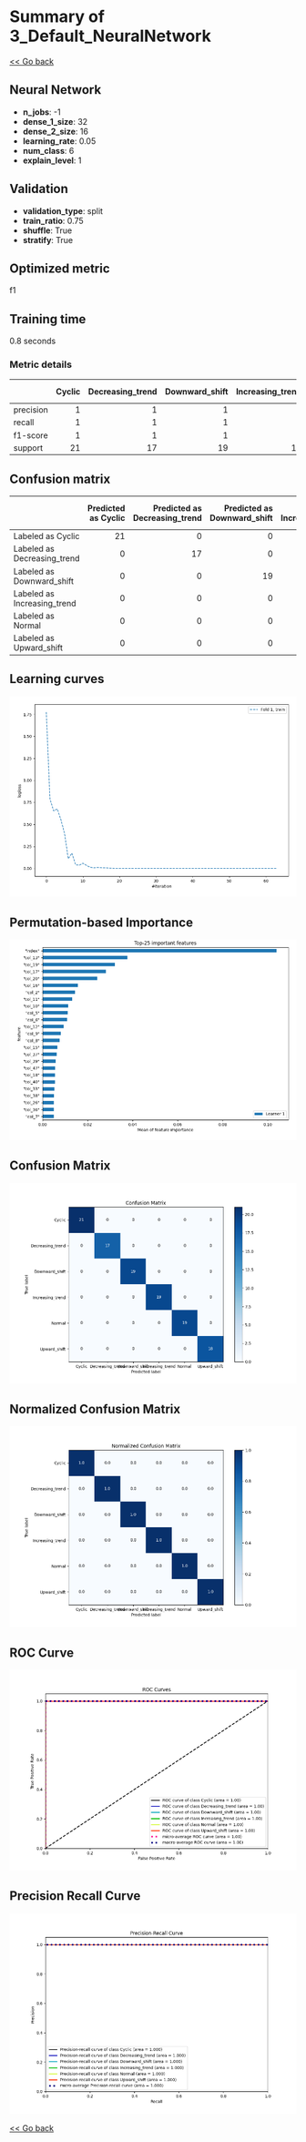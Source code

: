 # Summary of 3_Default_NeuralNetwork

[<< Go back](../README.md)


## Neural Network
- **n_jobs**: -1
- **dense_1_size**: 32
- **dense_2_size**: 16
- **learning_rate**: 0.05
- **num_class**: 6
- **explain_level**: 1

## Validation
 - **validation_type**: split
 - **train_ratio**: 0.75
 - **shuffle**: True
 - **stratify**: True

## Optimized metric
f1

## Training time

0.8 seconds

### Metric details
|           |   Cyclic |   Decreasing_trend |   Downward_shift |   Increasing_trend |   Normal |   Upward_shift |   accuracy |   macro avg |   weighted avg |   logloss |
|:----------|---------:|-------------------:|-----------------:|-------------------:|---------:|---------------:|-----------:|------------:|---------------:|----------:|
| precision |        1 |                  1 |                1 |                  1 |        1 |              1 |          1 |           1 |              1 | 0.0124173 |
| recall    |        1 |                  1 |                1 |                  1 |        1 |              1 |          1 |           1 |              1 | 0.0124173 |
| f1-score  |        1 |                  1 |                1 |                  1 |        1 |              1 |          1 |           1 |              1 | 0.0124173 |
| support   |       21 |                 17 |               19 |                 19 |       19 |             18 |          1 |         113 |            113 | 0.0124173 |


## Confusion matrix
|                             |   Predicted as Cyclic |   Predicted as Decreasing_trend |   Predicted as Downward_shift |   Predicted as Increasing_trend |   Predicted as Normal |   Predicted as Upward_shift |
|:----------------------------|----------------------:|--------------------------------:|------------------------------:|--------------------------------:|----------------------:|----------------------------:|
| Labeled as Cyclic           |                    21 |                               0 |                             0 |                               0 |                     0 |                           0 |
| Labeled as Decreasing_trend |                     0 |                              17 |                             0 |                               0 |                     0 |                           0 |
| Labeled as Downward_shift   |                     0 |                               0 |                            19 |                               0 |                     0 |                           0 |
| Labeled as Increasing_trend |                     0 |                               0 |                             0 |                              19 |                     0 |                           0 |
| Labeled as Normal           |                     0 |                               0 |                             0 |                               0 |                    19 |                           0 |
| Labeled as Upward_shift     |                     0 |                               0 |                             0 |                               0 |                     0 |                          18 |

## Learning curves
![Learning curves](learning_curves.png)

## Permutation-based Importance
![Permutation-based Importance](permutation_importance.png)
## Confusion Matrix

![Confusion Matrix](confusion_matrix.png)


## Normalized Confusion Matrix

![Normalized Confusion Matrix](confusion_matrix_normalized.png)


## ROC Curve

![ROC Curve](roc_curve.png)


## Precision Recall Curve

![Precision Recall Curve](precision_recall_curve.png)



[<< Go back](../README.md)
